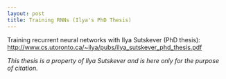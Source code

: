 ```yaml
---
layout: post
title: Training RNNs (Ilya's PhD Thesis)
---
```


Training recurrent neural networks with Ilya Sutskever (PhD thesis): http://www.cs.utoronto.ca/~ilya/pubs/ilya_sutskever_phd_thesis.pdf

*This thesis is a property of Ilya Sutskever and is here only for the purpose of citation.*
